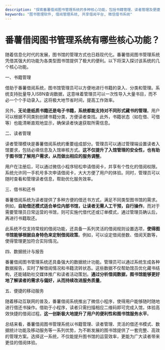 ```yaml
---
description: "探索番薯借阅图书管理系统的多种核心功能，包括书籍管理、读者管理及便捷的借还流程，提升图书馆运营效率。"
keywords: "图书管理软件, 借阅管理系统, 共享借阅平台, 微信借书系统"
---
```

# 番薯借阅图书管理系统有哪些核心功能？

随着信息化时代的发展，图书馆的管理方式也日趋现代化。番薯借阅图书管理系统凭借其强大的功能为各类型图书馆提供了极大的便利。以下将深入探讨该系统的几个核心功能。

一、书籍管理

借助于番薯借阅系统，图书馆管理员可以方便地进行书籍的录入、分类和管理。系统支持批量导入ISBN查询数据，这意味着管理员可以一次性导入大量书目，而不必一个个手动录入。这将极大地节省时间，提高工作效率。

另外，**无论是纸质书籍还是电子书籍，系统都能支持对不同形式藏书的管理**。用户可以根据不同类别创建书籍分类，方便读者查找。此外，书籍状态（如在借、可借等）也能清晰直观地显示，确保读者快速获取所需信息。

二、读者管理

读者管理模块是番薯借阅系统的重要组成部分。管理员可以通过管理端设置读者入馆要求，包括必填信息及入馆审核方式。**这不仅提升了入馆管理的安全性，也有助于图书馆了解用户需求，从而做出相应的服务调整**。

用户在注册后，可以通过微信小程序轻松申请借阅卡，并享有个性化的借阅权限。系统允许同一手机号多次申请借阅卡，大大方便了用户的体验。同时，管理员可以随时查看和管理读者信息，帮助优化服务效率。

三、借书和还书

番薯借阅系统为读者提供了多种方便的借还书方式，满足不同类型图书馆的需求。例如，**自助借还模式适合单位内部书馆，让读者无需人工干预，自行操作**。而对于需要管理员日常运营的书馆，则可实施代借代还或订单模式，通过管理员确认后，再进行书籍取还。

此系统不仅支持常规的借阅功能，还具备一系列灵活的借阅规则设置选项，**使得图书馆能够根据自身特色来定制借阅政策**。例如，可以设定借阅册数、借阅天数等，使得管理更加符合实际情况。

四、数据统计与报告

番薯借阅图书管理系统还具备强大的数据统计功能。管理员可以通过系统生成各种数据报告，实时了解借阅情况和书籍流转状态。这些数据不仅帮助馆员优化藏书结构，还能辅助社交媒体推广和读者活动策划。**通过分析借阅数据，图书馆能够更好地了解读者的需求与偏好，从而持续改进服务质量**。

五、便捷的移动服务

随着移动互联网的普及，番薯借阅系统推出了微信小程序，使得用户能够随时随地进行借还书操作。借助于小程序，读者只需扫描相应二维码即可完成入馆，体验高效快捷的借阅过程。**这一创新极大地提升了用户的便利性和图书馆服务水平**。

总结来看，番薯借阅图书管理系统以书籍管理、读者管理、灵活的借还书模式、数据统计功能及移动服务等一系列优势，为不断发展的图书馆提供了一套完整、高效的管理方案。选择这一系统，不仅能提升图书馆的运营效率，更能为广大读者带来更佳的借阅体验。
